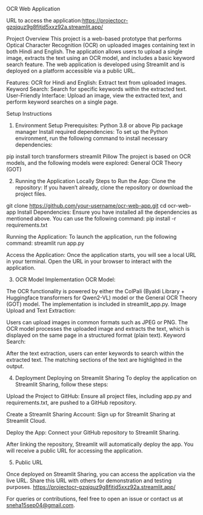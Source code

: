 OCR Web Application

URL to access the application:https://projectocr-gzqjquz9g8fitjd5xxz92a.streamlit.app/

Project Overview
This project is a web-based prototype that performs Optical Character Recognition (OCR) on uploaded images containing text in both Hindi and English. The application allows users to upload a single image, extracts the text using an OCR model, and includes a basic keyword search feature. The web application is developed using Streamlit and is deployed on a platform accessible via a public URL.

Features:
OCR for Hindi and English: Extract text from uploaded images.
Keyword Search: Search for specific keywords within the extracted text.
User-Friendly Interface: Upload an image, view the extracted text, and perform keyword searches on a single page.

Setup Instructions
1. Environment Setup
Prerequisites:
Python 3.8 or above
Pip package manager
Install required dependencies:
To set up the Python environment, run the following command to install necessary dependencies:

pip install torch transformers streamlit Pillow
The project is based on OCR models, and the following models were explored:
General OCR Theory (GOT)

2. Running the Application Locally
Steps to Run the App:
Clone the repository: If you haven’t already, clone the repository or download the project files.

git clone https://github.com/your-username/ocr-web-app.git
cd ocr-web-app
Install Dependencies: Ensure you have installed all the dependencies as mentioned above.
You can use the following command:
pip install -r requirements.txt

Running the Application: To launch the application, run the following command:
streamlit run app.py

Access the Application: Once the application starts, you will see a local URL in your terminal.
Open the URL in your browser to interact with the application.

3. OCR Model Implementation
OCR Model:

The OCR functionality is powered by either the ColPali (Byaldi Library + Huggingface transformers for Qwen2-VL) model or the General OCR Theory (GOT) model. The implementation is included in streamlit_app.py.
Image Upload and Text Extraction:

Users can upload images in common formats such as JPEG or PNG.
The OCR model processes the uploaded image and extracts the text, which is displayed on the same page in a structured format (plain text).
Keyword Search:

After the text extraction, users can enter keywords to search within the extracted text.
The matching sections of the text are highlighted in the output.

4. Deployment
Deploying on Streamlit Sharing
To deploy the application on Streamlit Sharing, follow these steps:

Upload the Project to GitHub: Ensure all project files, including app.py and requirements.txt, are pushed to a GitHub repository.

Create a Streamlit Sharing Account: Sign up for Streamlit Sharing at Streamlit Cloud.

Deploy the App: Connect your GitHub repository to Streamlit Sharing.

After linking the repository, Streamlit will automatically deploy the app.
You will receive a public URL for accessing the application.

5. Public URL

Once deployed on Streamlit Sharing, you can access the application via the live URL. Share this URL with others for demonstration and testing purposes.
https://projectocr-gzqjquz9g8fitjd5xxz92a.streamlit.app/



For queries or contributions, feel free to open an issue or contact us at sneha15sep04@gmail.com.
